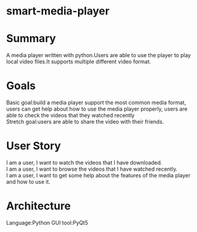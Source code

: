 # smart-media-player

# Summary
A media player written with python.Users are able to use the player to play local video files.It supports multiple different video format.

# Goals
Basic goal:build a media player support the most common media format, users can get help about how to use the media player properly, users are able to check the videos that they watched recently</br>
Stretch goal:users are able to share the video with their friends.

# User Story
I am a user, I want to watch the videos that I have downloaded.</br>
I am a user, I want to browse the videos that I have watched recently.</br>
I am a user, I want to get some help about the features of the media player and how to use it.

# Architecture 
Language:Python GUI tool:PyQt5
